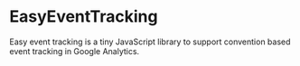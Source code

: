 EasyEventTracking
=================

Easy event tracking is a tiny JavaScript library to support convention based event tracking in Google Analytics.